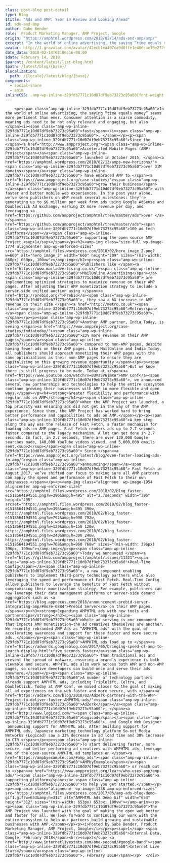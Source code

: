 ```yaml
---
class: post-blog post-detail
type: Blog
$title: "Ads and AMP: Year in Review and Looking Ahead"
id: ads-and-amp
author: Gabe Bender
role:  Product Marketing Manager, AMP Project, Google
origin: "https://amphtml.wordpress.com/2018/02/14/ads-and-amp/amp/"
excerpt: "In the world of online advertising, the saying “time equals money” seems more pertinent than ever. Consumer attention is a scarce commodity, meaning ads need to be not only relevant and engaging, but also fast. Since the Accelerated Mobile Pages (AMP) Project launched in October 2015, over 31M domains have embraced AMP to grow their [&#8230;]"
avatar: http://1.gravatar.com/avatar/42ecb1ea497ca9d0ffe1e406cae70e27?s=96&d=identicon&r=G
date_data: 2018-02-14T02:06:16-08:00
$date: February 14, 2018
$parent: /content/latest/list-blog.html
$path: /latest/blog/{base}/
$localization:
  path: /{locale}/latest/blog/{base}/
components:
  - social-share
  - anim
inlineCSS: .amp-wp-inline-329fdb7771c10d07df9eb73273c95a60{font-weight:400;}
---
```


<div class="amp-wp-article-content">

		<p><span class="amp-wp-inline-329fdb7771c10d07df9eb73273c95a60">In the world of online advertising, the saying “time equals money” seems more pertinent than ever. Consumer attention is a scarce commodity, meaning ads need to be not only relevant and engaging, but also </span><i><span class="amp-wp-inline-329fdb7771c10d07df9eb73273c95a60">fast</span></i><span class="amp-wp-inline-329fdb7771c10d07df9eb73273c95a60">. </span></p><p><span class="amp-wp-inline-329fdb7771c10d07df9eb73273c95a60">Since the </span><a href="http://www.ampproject.org"><span class="amp-wp-inline-329fdb7771c10d07df9eb73273c95a60">Accelerated Mobile Pages (AMP) Project</span></a><span class="amp-wp-inline-329fdb7771c10d07df9eb73273c95a60"> launched in October 2015, </span><a href="https://amphtml.wordpress.com/2018/02/13/amps-new-horizons/"><span class="amp-wp-inline-329fdb7771c10d07df9eb73273c95a60">over 31M domains</span></a><span class="amp-wp-inline-329fdb7771c10d07df9eb73273c95a60"> have embraced AMP to </span><a href="https://www.ampproject.org/case-studies/"><span class="amp-wp-inline-329fdb7771c10d07df9eb73273c95a60">grow their business</span></a><span class="amp-wp-inline-329fdb7771c10d07df9eb73273c95a60"> with faster and better mobile web experiences. In the past year alone, we’ve seen publishers on AMP reach several milestones: they’re generating up to $6 million per week from ads using Google AdSense and Doubleclick Ad Exchange, earning 3X more revenue per day, and leveraging <a href="https://github.com/ampproject/amphtml/tree/master/ads">over </a></span><a href="https://github.com/ampproject/amphtml/tree/master/ads"><span class="amp-wp-inline-329fdb7771c10d07df9eb73273c95a60">100 ad tech platforms</span></a><span class="amp-wp-inline-329fdb7771c10d07df9eb73273c95a60"> supporting the open source AMP Project.<sup>1</sup></span></p><h2><amp-img class="size-full wp-image-1774 aligncenter amp-wp-enforced-sizes" src="https://amphtml.files.wordpress.com/2018/02/hero_image_2.png?w=660" alt="hero_image_2" width="660" height="209" sizes="(min-width: 660px) 660px, 100vw"></amp-img></h2><p><span class="amp-wp-inline-329fdb7771c10d07df9eb73273c95a60">Publishers like </span><a href="https://www.mailadvertising.co.uk/"><span class="amp-wp-inline-329fdb7771c10d07df9eb73273c95a60">MailOnline Advertising</span></a><span class="amp-wp-inline-329fdb7771c10d07df9eb73273c95a60"> are implementing optimized strategies to maximize revenue on their AMP pages. After adjusting their AMP monetization strategy to include a server-side unified auction using </span><a href="http://prebid.org/">Prebid</a><span class="amp-wp-inline-329fdb7771c10d07df9eb73273c95a60">, they saw a 6X increase in AMP revenue on their site </span><a href="http://metro.co.uk"><span class="amp-wp-inline-329fdb7771c10d07df9eb73273c95a60">Metro</span></a><span class="amp-wp-inline-329fdb7771c10d07df9eb73273c95a60">. </span></p><p><span class="amp-wp-inline-329fdb7771c10d07df9eb73273c95a60">Another AMP partner, India Today, is seeing </span><a href="https://www.ampproject.org/case-studies/indiatoday/"><span class="amp-wp-inline-329fdb7771c10d07df9eb73273c95a60">23% more revenue on their AMP pages</span></a><span class="amp-wp-inline-329fdb7771c10d07df9eb73273c95a60"> compared to non-AMP pages, despite having fewer ads on their AMP pages. Like MailOnline and India Today, all publishers should approach monetizing their AMP pages with the same optimizations as their non-AMP pages to ensure they are capitalizing on this growing revenue opportunity.</span></p><p><span class="amp-wp-inline-329fdb7771c10d07df9eb73273c95a60">But we know there is still progress to be made. Today at </span><a href="https://www.youtube.com/watch?v=BUVzSV6jmXA">AMP Conf</a><span class="amp-wp-inline-329fdb7771c10d07df9eb73273c95a60">, we announced several new partnerships and technologies to help the entire ecosystem continue growing their businesses with AMP in more flexible and open ways.</span></p><h4><strong>Greater flexibility and performance with regular ads on AMP</strong></h4><p><span class="amp-wp-inline-329fdb7771c10d07df9eb73273c95a60">When the AMP Project was launched, a top priority was ensuring ads did not get in the way of the AMP experience. Since then, the AMP Project has worked hard to bring better performance and capabilities to ads on AMP.</span></p><p><span class="amp-wp-inline-329fdb7771c10d07df9eb73273c95a60">A key step along the way was the release of Fast Fetch, a faster mechanism for loading ads on AMP pages. Fast Fetch renders ads up to 2.7 seconds faster compared to the legacy mechanism. A lot can get done in 2.7 seconds. In fact, in 2.7 seconds, there are over 130,000 Google searches made, 140,000 YouTube videos viewed, and 5,000,000 emails sent.<sup>2</sup></span><span class="amp-wp-inline-329fdb7771c10d07df9eb73273c95a60"> Since </span><a href="https://www.ampproject.org/latest/blog/even-faster-loading-ads-in-amp/"><span class="amp-wp-inline-329fdb7771c10d07df9eb73273c95a60">announcing</span></a><span class="amp-wp-inline-329fdb7771c10d07df9eb73273c95a60"> Fast Fetch in August 2017, we’ve shifted our focus to making sure all AMP partners can apply the speed and performance of Fast Fetch to their own businesses.</span></p><p><amp-img class="alignnone  wp-image-1954 aligncenter amp-wp-enforced-sizes" src="https://amphtml.files.wordpress.com/2018/02/blog_faster-e1518564194551.png?w=396&amp;h=495" alt="2.7seconds" width="396" height="495" srcset="https://amphtml.files.wordpress.com/2018/02/blog_faster-e1518564194551.png?w=396&amp;h=495 396w, https://amphtml.files.wordpress.com/2018/02/blog_faster-e1518564194551.png?w=792&amp;h=990 792w, https://amphtml.files.wordpress.com/2018/02/blog_faster-e1518564194551.png?w=120&amp;h=150 120w, https://amphtml.files.wordpress.com/2018/02/blog_faster-e1518564194551.png?w=240&amp;h=300 240w, https://amphtml.files.wordpress.com/2018/02/blog_faster-e1518564194551.png?w=768&amp;h=960 768w" sizes="(min-width: 396px) 396px, 100vw"></amp-img></p><p><span class="amp-wp-inline-329fdb7771c10d07df9eb73273c95a60">Today we announced </span><a href="https://github.com/ampproject/amphtml/issues/11321"><span class="amp-wp-inline-329fdb7771c10d07df9eb73273c95a60">Real-Time Config</span></a><span class="amp-wp-inline-329fdb7771c10d07df9eb73273c95a60">, a new component enabling publishers to implement third-party technology partners while also leveraging the speed and performance of Fast Fetch. Real-Time Config allows publishers to leverage the benefits of Fast Fetch without compromising their monetization strategy. For example, publishers can now leverage their data management platforms or server-side demand aggregators such as <a href="https://blog.appnexus.com/2018/announcement-prebid-server-integrating-amp/#more-6884">Prebid Server</a> on their AMP pages. </span></p><h3><strong>Expanding AMPHTML ads with new tools and partnerships</strong></h3><p><span class="amp-wp-inline-329fdb7771c10d07df9eb73273c95a60">While ad serving is one component that impacts AMP monetization—the ad creatives themselves are another. We recently rebranded AMP Ads as “AMPHTML ads” with the goal of accelerating awareness and support for these faster and more secure ads. </span></p><p><span class="amp-wp-inline-329fdb7771c10d07df9eb73273c95a60">AMPHTML ads load up to </span><a href="https://adwords.googleblog.com/2017/05/bringing-speed-of-amp-to-search-display.html">five seconds faster</a><span class="amp-wp-inline-329fdb7771c10d07df9eb73273c95a60"> than traditional ads and prevent the spread of malware, ensuring a brand’s experience is both viewable and secure. AMPHTML ads also work across both AMP and non-AMP pages, so creative developers can build once and serve their ads anywhere.</span></p><p><span class="amp-wp-inline-329fdb7771c10d07df9eb73273c95a60">A number of technology partners already support AMPHTML ads, including Triplelift, Celtra, and DoubleClick. Today at AMP Conf, we moved closer to the goal of making all ad experiences on the web faster and more secure, with </span><a href="https://adzerk.com/blog/2018/02/Adzerk-partners-with-the-AMP-Project-to-deliver-faster-AMPHTML-ads/"><span class="amp-wp-inline-329fdb7771c10d07df9eb73273c95a60">AdZerk</span></a><span class="amp-wp-inline-329fdb7771c10d07df9eb73273c95a60">, </span><a href="http://www.logicad.com/"><span class="amp-wp-inline-329fdb7771c10d07df9eb73273c95a60">Logicad</span></a><span class="amp-wp-inline-329fdb7771c10d07df9eb73273c95a60">, and Google Web Designer  announcing support for AMPHTML ads. After building support for AMPHTML ads, Japanese marketing technology platform So-net Media Networks (Logicad) saw a 33% decrease in ad load time and 30% increase in CTR.</span></p><p><span class="amp-wp-inline-329fdb7771c10d07df9eb73273c95a60">To start delivering faster, more secure, and better performing ad creatives with AMPHTML ads, leverage one of the open-source AMPHTML ad templates on </span><a href="https://ampbyexample.com/#amp_ads"><span class="amp-wp-inline-329fdb7771c10d07df9eb73273c95a60">AMPbyExample</span></a><span class="amp-wp-inline-329fdb7771c10d07df9eb73273c95a60"> or reach out to </span><a href="https://www.ampproject.org/learn/who-uses-amp/amp-ads/"><span class="amp-wp-inline-329fdb7771c10d07df9eb73273c95a60">a supporting platform</span></a> <span class="amp-wp-inline-329fdb7771c10d07df9eb73273c95a60">to help you get started.</span></p><p><amp-anim class="alignnone  wp-image-1338 amp-wp-enforced-sizes" src="https://amphtml.files.wordpress.com/2017/05/amp-ads-blog-demo-gif1.gif?w=653&amp;h=312" alt="AMPHTML Ads Demo Gif" width="653" height="312" sizes="(min-width: 653px) 653px, 100vw"></amp-anim></p><p><span class="amp-wp-inline-329fdb7771c10d07df9eb73273c95a60">The AMP Project was launched with the goal of making the open web better and faster for all. We look forward to continuing our work with the entire ecosystem to help our partners build growing and sustainable businesses with AMP.</span></p><p><i>Posted by Gabe Bender, Product Marketing Manager, AMP Project, Google</i></p><p><sup>1</sup> <span class="amp-wp-inline-329fdb7771c10d07df9eb73273c95a60">Internal Data, Google, February 2018</span><br/><sup>2</sup> <a href="http://www.internetlivestats.com/one-second/#google-band"><span class="amp-wp-inline-329fdb7771c10d07df9eb73273c95a60">Internet Live Stats</span></a><span class="amp-wp-inline-329fdb7771c10d07df9eb73273c95a60">, February 2018</span></p>	</div>

	

</div>

